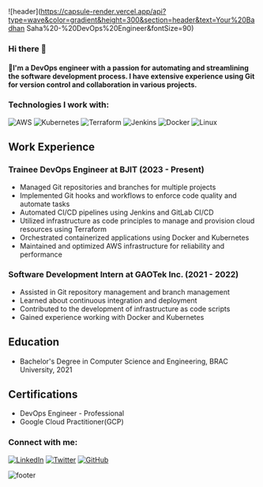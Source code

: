 ![header](https://capsule-render.vercel.app/api?type=wave&color=gradient&height=300&section=header&text=Your%20Badhan Saha%20-%20DevOps%20Engineer&fontSize=90)

### Hi there 👋


#### 🌟I'm a DevOps engineer with a passion for automating and streamlining the software development process. I have extensive experience using Git for version control and collaboration in various projects.

### Technologies I work with:

![AWS](https://img.shields.io/badge/-AWS-232F3E?style=for-the-badge&logo=Amazon-AWS&logoColor=ffffff)
![Kubernetes](https://img.shields.io/badge/-Kubernetes-326CE5?style=for-the-badge&logo=Kubernetes&logoColor=ffffff)
![Terraform](https://img.shields.io/badge/-Terraform-623CE4?style=for-the-badge&logo=Terraform&logoColor=ffffff)
![Jenkins](https://img.shields.io/badge/-Jenkins-D24939?style=for-the-badge&logo=Jenkins&logoColor=ffffff)
![Docker](https://img.shields.io/badge/-Docker-2496ED?style=for-the-badge&logo=Docker&logoColor=ffffff)
![Linux](https://img.shields.io/badge/-Linux-FCC624?style=for-the-badge&logo=Linux&logoColor=ffffff)

## Work Experience
### Trainee DevOps Engineer at BJIT (2023 - Present)
- Managed Git repositories and branches for multiple projects
- Implemented Git hooks and workflows to enforce code quality and automate tasks
- Automated CI/CD pipelines using Jenkins and GitLab CI/CD
- Utilized infrastructure as code principles to manage and provision cloud resources using Terraform
- Orchestrated containerized applications using Docker and Kubernetes
- Maintained and optimized AWS infrastructure for reliability and performance

### Software Development Intern at GAOTek Inc. (2021 - 2022)
- Assisted in Git repository management and branch management
- Learned about continuous integration and deployment
- Contributed to the development of infrastructure as code scripts
- Gained experience working with Docker and Kubernetes

## Education
- Bachelor's Degree in Computer Science and Engineering, BRAC University, 2021

## Certifications
- DevOps Engineer - Professional
- Google Cloud Practitioner(GCP)

### Connect with me:

[![LinkedIn](https://img.shields.io/badge/-LinkedIn-0077B5?style=for-the-badge&logo=LinkedIn&logoColor=ffffff)](https://www.linkedin.com/in/badhansaha)
[![Twitter](https://img.shields.io/badge/-Twitter-1DA1F2?style=for-the-badge&logo=Twitter&logoColor=ffffff)](https://twitter.com/yourusername)
[![GitHub](https://img.shields.io/badge/-GitHub-181717?style=for-the-badge&logo=GitHub&logoColor=ffffff)](https://github.com/badhan30078)

![footer](https://capsule-render.vercel.app/api?type=wave&color=gradient&height=200&section=footer)
